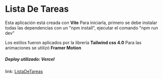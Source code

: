 
# Lista De Tareas 
Esta aplicación está creada con **Vite**
Para iniciarla, primero se debe instalar todas las dependencias con un "npm install",
ejecutar el comando "npm run dev"

Los estilos fueron aplicados por la librería **Tailwind css 4.0**
Para las animaciones se utilizó **Framer Motion**
##### Deploy utilizado: **Vercel** 
link:  [ListaDeTareas](https://lista-tareas-ochre.vercel.app/)
